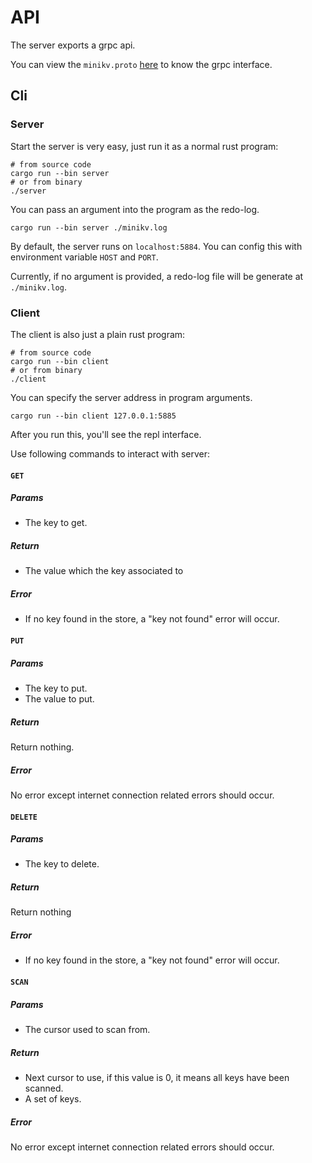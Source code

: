 # API

The server exports a grpc api.

You can view the `minikv.proto` [here](../rpc/minikv.proto) to know the grpc interface.

## Cli

### Server

Start the server is very easy, just run it as a normal rust program:

```shell
# from source code
cargo run --bin server
# or from binary
./server
```

You can pass an argument into the program as the redo-log.

```shell
cargo run --bin server ./minikv.log
```

By default, the server runs on `localhost:5884`. You can config this with environment variable `HOST` and `PORT`.

Currently, if no argument is provided, a redo-log file will be generate at `./minikv.log`.

### Client

The client is also just a plain rust program:

```shell
# from source code
cargo run --bin client
# or from binary
./client
```

You can specify the server address in program arguments.

```shell
cargo run --bin client 127.0.0.1:5885
```

After you run this, you'll see the repl interface.

Use following commands to interact with server:

#### `GET`

##### Params

- The key to get.

##### Return

- The value which the key associated to

##### Error

- If no key found in the store, a "key not found" error will occur.

#### `PUT`

##### Params

- The key to put.
- The value to put.

##### Return

Return nothing.

##### Error

No error except internet connection related errors should occur.

#### `DELETE`

##### Params

- The key to delete.

##### Return

Return nothing

##### Error

- If no key found in the store, a "key not found" error will occur.

#### `SCAN`

##### Params

- The cursor used to scan from.

##### Return

- Next cursor to use, if this value is 0, it means all keys have been scanned.
- A set of keys.

##### Error

No error except internet connection related errors should occur.

